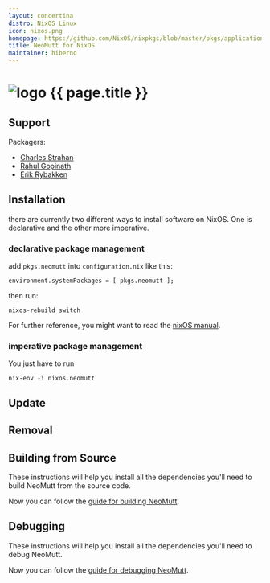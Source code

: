 ```yaml
---
layout: concertina
distro: NixOS Linux
icon: nixos.png
homepage: https://github.com/NixOS/nixpkgs/blob/master/pkgs/applications/networking/mailreaders/neomutt/default.nix
title: NeoMutt for NixOS
maintainer: hiberno
---
```


# ![logo](/images/{{page.icon}}) {{ page.title }}

## Support <a class="offset" id="support"></a>

Packagers:

- [Charles Strahan](https://github.com/cstrahan)
- [Rahul Gopinath](https://github.com/vrthra)
- [Erik Rybakken](https://github.com/erikryb)

## Installation <a class="offset" id="install"></a>

there are currently two different ways to install software on NixOS. One is declarative and the other more imperative.


### declarative package management

add `pkgs.neomutt` into `configuration.nix` like this:

```reply
environment.systemPackages = [ pkgs.neomutt ];
```

then run:

```
nixos-rebuild switch
```

For further reference, you might want to read the [nixOS manual](http://nixos.org/nixos/manual/index.html#sec-declarative-package-mgmt).


### imperative package management

You just have to run

```
nix-env -i nixos.neomutt
```


## Update <a class="offset" id="update"></a>

## Removal <a class="offset" id="remove"></a>

## Building from Source <a class="offset" id="build"></a>

These instructions will help you install all the dependencies you'll need to
build NeoMutt from the source code.


Now you can follow the [guide for building NeoMutt](/dev/build).

## Debugging <a class="offset" id="debug"></a>

These instructions will help you install all the dependencies you'll need to
debug NeoMutt.


Now you can follow the [guide for debugging NeoMutt](/dev/debug).

